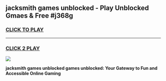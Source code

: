 
## jacksmith games unblocked - Play Unblocked Gmaes & Free #j368g
<h3>
<a href="https://premium.freeplayer.one?title=jacksmith_games_unblocked&ref=01M">CLICK TO PLAY</a></h3>
<hr>

<h3>
<a href="https://premium.freeplayer.one?title=jacksmith_games_unblocked&ref=01M">CLICK 2 PLAY</a>
  
</h3>

<a href="https://premium.freeplayer.one?title=jacksmith_games_unblocked&ref=01M"><img src="https://clearcache.store/games.png"></a>


**jacksmith games unblocked games unblocked: Your Gateway to Fun and Accessible Online Gaming**
